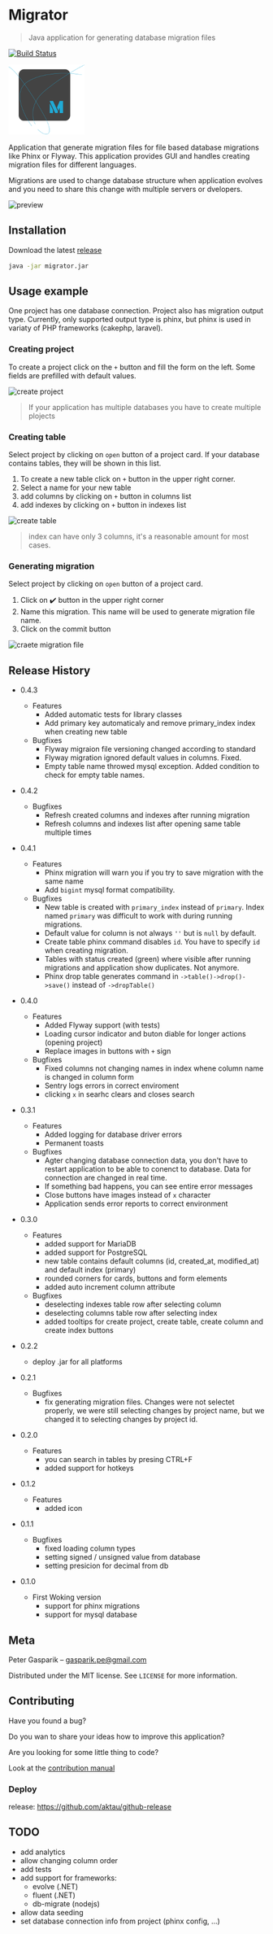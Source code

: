 # Migrator
> Java application for generating database migration files

[![Build Status](https://travis-ci.com/pipan/migrator.svg?branch=master)](https://travis-ci.com/pipan/migrator)

![migrator icon](src/main/resources/images/splash_small.png)

Application that generate migration files for file based database migrations like Phinx or Flyway. This application provides GUI and handles creating migration files for different languages.

Migrations are used to change database structure when application evolves and you need to share this change with multiple servers or dvelopers.

![preview](https://media.giphy.com/media/cmBgK26y8jbIEM2Q6J/giphy.gif)

## Installation

Download the latest [release](https://github.com/pipan/migrator/releases/download/v0.4.2/migrator.jar)

```sh
java -jar migrator.jar
```

## Usage example

One project has one database connection. Project also has migration output type. Currently, only supported output type is phinx, but phinx is used in variaty of PHP frameworks (cakephp, laravel).

### Creating project

To create a project click on the `+` button and fill the form on the left. Some fields are prefilled with default values.

![create project](https://media.giphy.com/media/S5yhNdLDYc4QpMZsji/giphy.gif)

> If your application has multiple databases you have to create multiple plojects

### Creating table

Select project by clicking on `open` button of a project card. If your database contains tables, they will be shown in this list.

1. To create a new table click on `+` button in the upper right corner. 
2. Select a name for your new table
3. add columns by clicking on `+` button in columns list
4. add indexes by clicking on `+` button in indexes list

![create table](https://media.giphy.com/media/L0w7hjWOCrsNVeS8Pf/giphy.gif)

> index can have only 3 columns, it's a reasonable amount for most cases.

### Generating migration

Select project by clicking on `open` button of a project card.

1. Click on :heavy_check_mark: button in the upper right corner
2. Name this migration. This name will be used to generate migration file name.
3. Click on the commit button

![craete migration file](https://media.giphy.com/media/dY0y5gabkE5wKijvyr/giphy.gif)

## Release History

* 0.4.3
  * Features
    * Added automatic tests for library classes
    * Add primary key automaticaly and remove primary_index index when creating new table
  * Bugfixes
    * Flyway migraion file versioning changed according to standard
    * Flyway migration ignored default values in columns. Fixed.
    * Empty table name throwed mysql exception. Added condition to check for empty table names.

* 0.4.2
  * Bugfixes
    * Refresh created columns and indexes after running migration
    * Refresh columns and indexes list after opening same table multiple times

* 0.4.1
  * Features
    * Phinx migration will warn you if you try to save migration with the same name
    * Add `bigint` mysql format compatibility.
  * Bugfixes
    * New table is created with `primary_index` instead of `primary`. Index named `primary` was difficult to work with during running migrations.
    * Default value for column is not always `''` but is `null` by default.
    * Create table phinx command disables `id`. You have to specify `id` when creating migration.
    * Tables with status created (green) where visible after running migrations and application show duplicates. Not anymore.
    * Phinx drop table generates command in `->table()->drop()->save()` instead of `->dropTable()`

* 0.4.0
  * Features
    * Added Flyway support (with tests)
    * Loading cursor indicator and buton diable for longer actions (opening project)
    * Replace images in buttons with `+` sign
  * Bugfixes
    * Fixed columns not changing names in index whene column name is changed in column form
    * Sentry logs errors in correct enviroment
    * clicking `x` in searhc clears and closes search

* 0.3.1
  * Features
    * Added logging for database driver errors
    * Permanent toasts
  * Bugfixes
    * Agter changing database connection data, you don't have to restart application to be able to conenct to database. Data for connection are changed in real time.
    * If something bad happens, you can see entire error messages
    * Close buttons have images instead of `x` character
    * Application sends error reports to correct environment

* 0.3.0
  * Features
    * added support for MariaDB
    * added support for PostgreSQL
    * new table contains default columns (id, created_at, modified_at) and default index (primary)
    * rounded corners for cards, buttons and form elements
    * added auto increment column attribute
  * Bugfixes
    * deselecting indexes table row after selecting column
    * deselecting columns table row after selecting index
    * added tooltips for create project, create table, create column and create index buttons

* 0.2.2
  * deploy .jar for all platforms

* 0.2.1
  * Bugfixes
    * fix generating migration files. Changes were not selectet properly, we were still selecting changes by project name, but we changed it to selecting changes by project id.

* 0.2.0
  * Features
    * you can search in tables by presing CTRL+F
    * added support for hotkeys

* 0.1.2
  * Features
    * added icon


* 0.1.1
    * Bugfixes
        * fixed loading column types
        * setting signed / unsigned value from database
        * setting presicion for decimal from db
* 0.1.0
    * First Woking version
        * support for phinx migrations
        * support for mysql database



## Meta

Peter Gasparik – gasparik.pe@gmail.com

Distributed under the MIT license. See ``LICENSE`` for more information.

## Contributing

Have you found a bug?

Do you wan to share your ideas how to improve this application?

Are you looking for some little thing to code?

Look at the [contribution manual](CONTRIBUTING.md)

### Deploy

release: https://github.com/aktau/github-release

## TODO

* add analytics
* allow changing column order
* add tests
* add support for frameworks:
  * evolve (.NET)
  * fluent (.NET)
  * db-migrate (nodejs)
* allow data seeding
* set database connection info from project (phinx config, ...)
